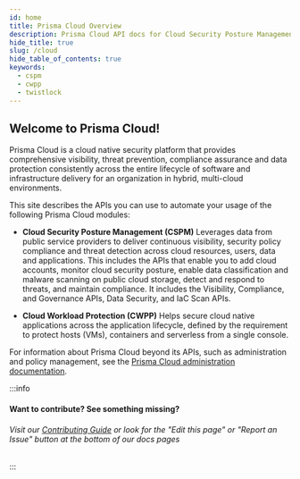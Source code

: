 ```yaml
---
id: home
title: Prisma Cloud Overview
description: Prisma Cloud API docs for Cloud Security Posture Management (CSPM) and Cloud Workload Protection (CWPP)
hide_title: true
slug: /cloud
hide_table_of_contents: true
keywords:
  - cspm
  - cwpp
  - twistlock
---
```



## Welcome to Prisma Cloud!

Prisma Cloud is a cloud native security platform that provides comprehensive visibility, threat prevention, compliance assurance and data protection consistently across the entire lifecycle of software and infrastructure delivery for an organization in hybrid, multi-cloud environments. 

This site describes the APIs you can use to automate your usage of the following Prisma Cloud modules:

* **Cloud Security Posture Management (CSPM)**
  Leverages data from public service providers to deliver continuous visibility, security policy
  compliance and threat detection across cloud resources, users, data and applications. This
  includes the APIs that enable you to add cloud accounts, monitor cloud security posture, enable
  data classification and malware scanning on public cloud storage, detect and respond to threats,
  and maintain compliance. It includes the Visibility, Compliance, and Governance APIs, Data
  Security, and IaC Scan APIs.

* **Cloud Workload Protection (CWPP)**
  Helps secure cloud native applications across the application lifecycle, defined by the
  requirement to protect hosts (VMs), containers and serverless from a single console.


For information about Prisma Cloud beyond its APIs, such as administration and policy management,
see the [Prisma Cloud administration documentation](https://docs.paloaltonetworks.com/prisma/prisma-cloud.html).

:::info

#### Want to contribute? See something missing?

###### Visit our [Contributing Guide](/docs/contributing) or look for the "Edit this page" or "Report an Issue" button at the bottom of our docs pages

:::
